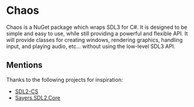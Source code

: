# Chaos

Chaos is a NuGet package which wraps SDL3 for C#. It is designed to be simple and easy to use, while still providing a powerful and flexible API. It will provide classes for creating windows, rendering graphics, handling input, and playing audio, etc... without using the low-level SDL3 API.

## Mentions

Thanks to the following projects for inspiration:

- [SDL2-CS](https://github.com/flibitijibibo/SDL2-CS)
- [Sayers.SDL2.Core](https://github.com/JeremySayers/Sayers.SDL2.Core)
